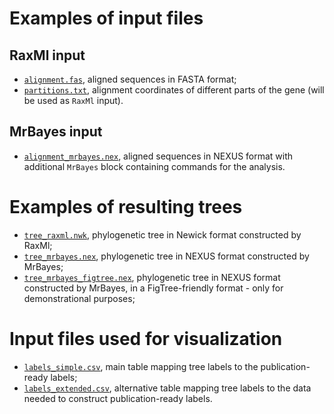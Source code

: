 # Examples of input files

## RaxMl input
- [`alignment.fas`](https://raw.githubusercontent.com/Mycology-Microbiology-Center/Phylo2021/main/data/alignment.fas), aligned sequences in FASTA format;<br/>
- [`partitions.txt`](https://raw.githubusercontent.com/Mycology-Microbiology-Center/Phylo2021/main/data/partitions.txt), alignment coordinates of different parts of the gene (will be used as `RaxMl` input).<br/>

## MrBayes input
- [`alignment_mrbayes.nex`](https://raw.githubusercontent.com/Mycology-Microbiology-Center/Phylo2021/main/data/alignment_mrbayes.nex), aligned sequences in NEXUS format with additional `MrBayes` block containing commands for the analysis.<br/>


# Examples of resulting trees

- [`tree_raxml.nwk`](https://raw.githubusercontent.com/Mycology-Microbiology-Center/Phylo2021/main/data/tree_raxml.nwk), phylogenetic tree in Newick format constructed by RaxMl;<br/>
- [`tree_mrbayes.nex`](https://raw.githubusercontent.com/Mycology-Microbiology-Center/Phylo2021/main/data/tree_mrbayes.nex), phylogenetic tree in NEXUS format constructed by MrBayes;<br/>
- [`tree_mrbayes_figtree.nex`](https://raw.githubusercontent.com/Mycology-Microbiology-Center/Phylo2021/main/data/tree_mrbayes_figtree.nex), phylogenetic tree in NEXUS format constructed by MrBayes, in a FigTree-friendly format - only for demonstrational purposes;<br/>


# Input files used for visualization
- [`labels_simple.csv`](https://raw.githubusercontent.com/Mycology-Microbiology-Center/Phylo2021/main/data/labels_simple.csv), main table mapping tree labels to the publication-ready labels;<br/>
- [`labels_extended.csv`](https://raw.githubusercontent.com/Mycology-Microbiology-Center/Phylo2021/main/data/labels_extended.csv), alternative table mapping tree labels to the data needed to construct publication-ready labels.<br/>



